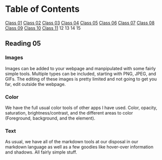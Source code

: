 # Table of Contents

[Class 01](class-01.md)
[Class 02](class-02.md)
[Class 03](class-03.md)
[Class 04](class-04.md)
[Class 05](class-05.md)
[Class 06](class-06.md)
[Class 07](class-07.md)
[Class 08](class-08.md)
[Class 09](class-09.md)
[Class 10](class-10.md)
[Class 11](class-11.md)
12
13
14
15

## Reading 05

### Images

Images can be added to your webpage and manpipulated with some fairly simple tools. Multiple types can be included, starting with PNG, JPEG, and GIFs. The editing of these images is pretty limited and not going to get you far, edit outside the webpage.

### Color

We have the full usual color tools of other apps I have used. Color, opacity, saturation, brightness/contrast, and the different areas to color (Foreground, background, and the element).

### Text

As usual, we have all of the markdown tools at our disposal in our markdown language as well as a few  goodies like hover-over information and shadows. All fairly simple stuff.
